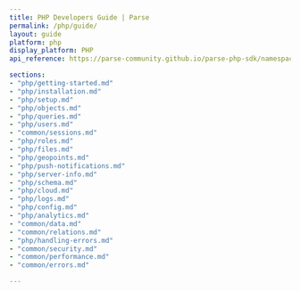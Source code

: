 ```yaml
---
title: PHP Developers Guide | Parse
permalink: /php/guide/
layout: guide
platform: php
display_platform: PHP
api_reference: https://parse-community.github.io/parse-php-sdk/namespaces/Parse.html

sections:
- "php/getting-started.md"
- "php/installation.md"
- "php/setup.md"
- "php/objects.md"
- "php/queries.md"
- "php/users.md"
- "common/sessions.md"
- "php/roles.md"
- "php/files.md"
- "php/geopoints.md"
- "php/push-notifications.md"
- "php/server-info.md"
- "php/schema.md"
- "php/cloud.md"
- "php/logs.md"
- "php/config.md"
- "php/analytics.md"
- "common/data.md"
- "common/relations.md"
- "php/handling-errors.md"
- "common/security.md"
- "common/performance.md"
- "common/errors.md"

---
```


